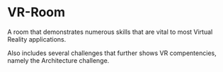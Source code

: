 # VR-Room

A room that demonstrates numerous skills that are vital to most Virtual Reality applications.

Also includes several challenges that further shows VR compentencies, namely the Architecture challenge.
